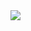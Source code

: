 <img src = "https://user-images.githubusercontent.com/40508134/105538460-69e52300-5cc1-11eb-83c9-58d81163ed1f.png">
